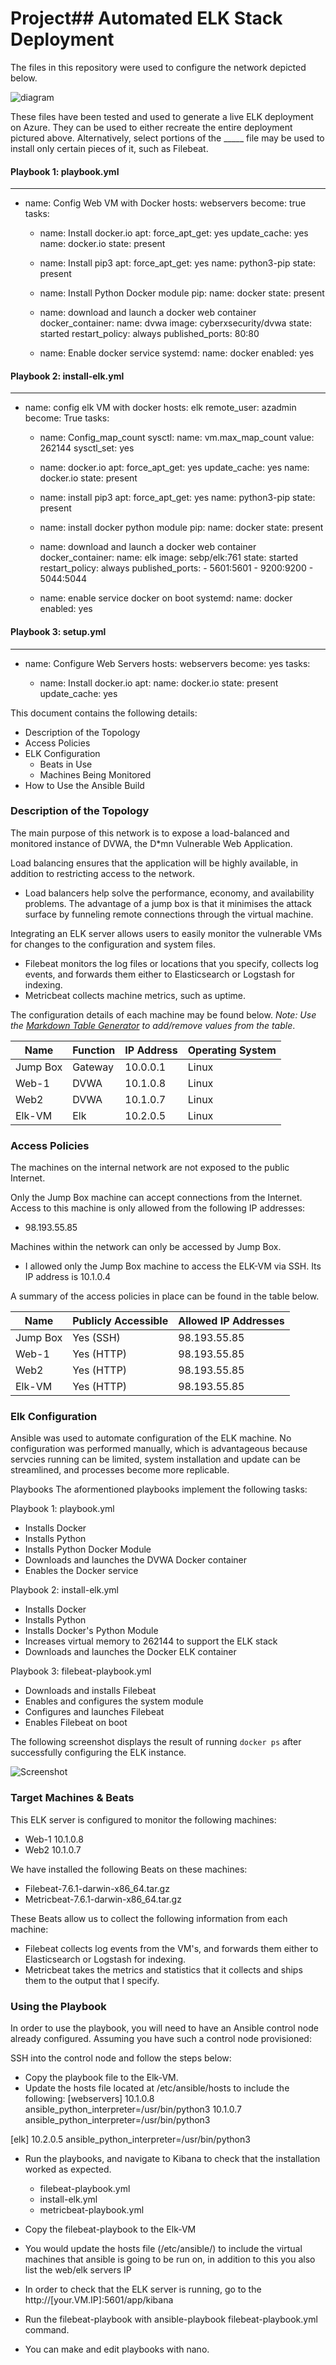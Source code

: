 # Project## Automated ELK Stack Deployment

The files in this repository were used to configure the network depicted below.

![diagram](https://github.com/ZakKalve/Project/blob/main/diagrams/week%2012%20vm%20diagram.png)

These files have been tested and used to generate a live ELK deployment on Azure. They can be used to either recreate the entire deployment pictured above. Alternatively, select portions of the _____ file may be used to install only certain pieces of it, such as Filebeat.

#### Playbook 1: playbook.yml

  ---
  - name: Config Web VM with Docker
    hosts: webservers
    become: true
    tasks:

    - name: Install docker.io
      apt:
        force_apt_get: yes
        update_cache: yes 
        name: docker.io
        state: present
   
    - name: Install pip3
      apt:
        force_apt_get: yes
        name: python3-pip
        state: present

    - name: Install Python Docker module
      pip:
        name: docker
        state: present
    
    - name: download and launch a docker web container
      docker_container:
        name: dvwa
        image: cyberxsecurity/dvwa
        state: started
        restart_policy: always
        published_ports: 80:80

    - name: Enable docker service
      systemd:
        name: docker
        enabled: yes


#### Playbook 2: install-elk.yml

  ---
  - name: config elk VM with docker
    hosts: elk
    remote_user: azadmin  
    become: True
    tasks:
    - name: Config_map_count
      sysctl:
        name: vm.max_map_count
        value: 262144
        sysctl_set: yes

    - name: docker.io
      apt:
        force_apt_get: yes
        update_cache: yes
        name: docker.io
        state: present

    - name: install pip3
      apt:
        force_apt_get: yes
        name: python3-pip
        state: present

    - name: install docker python module
      pip:
        name: docker
        state: present

    - name: download and launch a docker web container
      docker_container:
        name: elk
        image: sebp/elk:761
        state: started
        restart_policy: always
        published_ports:
          - 5601:5601
          - 9200:9200
          - 5044:5044
 
    - name: enable service docker on boot
      systemd:
        name: docker
        enabled: yes

#### Playbook 3: setup.yml

  ---
  - name: Configure Web Servers
    hosts: webservers
    become: yes
    tasks:

    - name: Install docker.io
      apt:
        name: docker.io
        state: present
        update_cache: yes


This document contains the following details:
- Description of the Topology
- Access Policies
- ELK Configuration
  - Beats in Use
  - Machines Being Monitored
- How to Use the Ansible Build


### Description of the Topology

The main purpose of this network is to expose a load-balanced and monitored instance of DVWA, the D*mn Vulnerable Web Application.

Load balancing ensures that the application will be highly available, in addition to restricting access to the network.
- Load balancers help solve the performance, economy, and availability problems. The advantage of a jump box is that it minimises the attack surface by funneling remote connections through the virtual machine. 

Integrating an ELK server allows users to easily monitor the vulnerable VMs for changes to the configuration and system files.
- Filebeat monitors the log files or locations that you specify, collects log events, and forwards them either to Elasticsearch or Logstash for indexing.
- Metricbeat collects machine metrics, such as uptime.

The configuration details of each machine may be found below.
_Note: Use the [Markdown Table Generator](http://www.tablesgenerator.com/markdown_tables) to add/remove values from the table_.

| Name     | Function | IP Address | Operating System |
|----------|----------|------------|------------------|
| Jump Box | Gateway  | 10.0.0.1   | Linux            |
| Web-1    | DVWA     | 10.1.0.8   | Linux            |
| Web2     | DVWA     | 10.1.0.7   | Linux            |
| Elk-VM   | Elk      | 10.2.0.5   | Linux            |

### Access Policies

The machines on the internal network are not exposed to the public Internet. 

Only the Jump Box machine can accept connections from the Internet. Access to this machine is only allowed from the following IP addresses:
- 98.193.55.85

Machines within the network can only be accessed by Jump Box.
- I allowed only the Jump Box machine to access the ELK-VM via SSH. Its IP address is 10.1.0.4

A summary of the access policies in place can be found in the table below.

| Name     | Publicly Accessible | Allowed IP Addresses |
|----------|---------------------|----------------------|
| Jump Box | Yes (SSH)           | 98.193.55.85         |
| Web-1    | Yes (HTTP)          | 98.193.55.85         |
| Web2     | Yes (HTTP)          | 98.193.55.85         |
| Elk-VM   | Yes (HTTP)          | 98.193.55.85         |

### Elk Configuration

Ansible was used to automate configuration of the ELK machine. No configuration was performed manually, which is advantageous because
servcies running can be limited, system installation and update can be streamlined, and processes become more replicable.

Playbooks
The aformentioned playbooks implement the following tasks:

Playbook 1: playbook.yml

- Installs Docker
- Installs Python
- Installs Python Docker Module
- Downloads and launches the DVWA Docker container
- Enables the Docker service

Playbook 2: install-elk.yml

- Installs Docker
- Installs Python
- Installs Docker's Python Module
- Increases virtual memory to 262144 to support the ELK stack
- Downloads and launches the Docker ELK container

Playbook 3: filebeat-playbook.yml

- Downloads and installs Filebeat
- Enables and configures the system module
- Configures and launches Filebeat
- Enables Filebeat on boot

The following screenshot displays the result of running `docker ps` after successfully configuring the ELK instance.

![Screenshot](https://github.com/ZakKalve/Project/blob/main/diagrams/sudo%20docker%20ps.png)

### Target Machines & Beats
This ELK server is configured to monitor the following machines:
- Web-1 10.1.0.8
- Web2  10.1.0.7

We have installed the following Beats on these machines:
- Filebeat-7.6.1-darwin-x86_64.tar.gz
- Metricbeat-7.6.1-darwin-x86_64.tar.gz

These Beats allow us to collect the following information from each machine:
- Filebeat collects log events from the VM's, and forwards them either to Elasticsearch or Logstash for indexing.
- Metricbeat takes the metrics and statistics that it collects and ships them to the output that I specify. 

### Using the Playbook
In order to use the playbook, you will need to have an Ansible control node already configured. Assuming you have such a control node provisioned: 

SSH into the control node and follow the steps below:
- Copy the playbook file to the Elk-VM.
- Update the hosts file located at /etc/ansible/hosts to include the following:
[webservers]
10.1.0.8 ansible_python_interpreter=/usr/bin/python3
10.1.0.7 ansible_python_interpreter=/usr/bin/python3

[elk]
10.2.0.5 ansible_python_interpreter=/usr/bin/python3

- Run the playbooks, and navigate to Kibana to check that the installation worked as expected.
  - filebeat-playbook.yml
  - install-elk.yml
  - metricbeat-playbook.yml

- Copy the filebeat-playbook to the Elk-VM
- You would update the hosts file (/etc/ansible/) to include the virtual machines that ansible is going to be run on, in addition to this you also list the web/elk servers IP
- In order to check that the ELK server is running, go to the http://[your.VM.IP]:5601/app/kibana
- Run the filebeat-playbook with ansible-playbook filebeat-playbook.yml command.
- You can make and edit playbooks with nano. 
